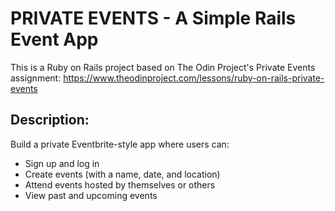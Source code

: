 PRIVATE EVENTS - A Simple Rails Event App
=========================================

This is a Ruby on Rails project based on The Odin Project's Private Events assignment:
https://www.theodinproject.com/lessons/ruby-on-rails-private-events

Description:
------------
Build a private Eventbrite-style app where users can:
- Sign up and log in
- Create events (with a name, date, and location)
- Attend events hosted by themselves or others
- View past and upcoming events
